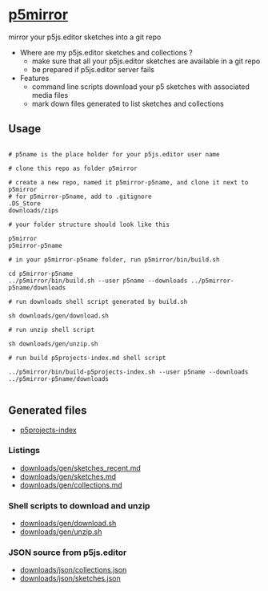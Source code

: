 # [p5mirror](https://github.com/molab-itp/p5mirror)

mirror your p5js.editor sketches into a git repo

- Where are my p5js.editor sketches and collections ?
  - make sure that all your p5js.editor sketches are available in a git repo
  - be prepared if p5js.editor server fails
- Features
  - command line scripts download your p5 sketches with associated media files
  - mark down files generated to list sketches and collections

## Usage

```

# p5name is the place holder for your p5js.editor user name

# clone this repo as folder p5mirror

# create a new repo, named it p5mirror-p5name, and clone it next to p5mirror
# for p5mirror-p5name, add to .gitignore
.DS_Store
downloads/zips

# your folder structure should look like this

p5mirror
p5mirror-p5name

# in your p5mirror-p5name folder, run p5mirror/bin/build.sh

cd p5mirror-p5name
../p5mirror/bin/build.sh --user p5name --downloads ../p5mirror-p5name/downloads

# run downloads shell script generated by build.sh

sh downloads/gen/download.sh

# run unzip shell script

sh downloads/gen/unzip.sh

# run build p5projects-index.md shell script

../p5mirror/bin/build-p5projects-index.sh --user p5name --downloads ../p5mirror-p5name/downloads


```

## Generated files

- [p5projects-index](./p5projects-index.md)

### Listings

- [downloads/gen/sketches_recent.md](./downloads/gen/sketches_recent.md)
- [downloads/gen/sketches.md](./downloads/gen/sketches.md)
- [downloads/gen/collections.md](./downloads/gen/collections.md)

### Shell scripts to download and unzip

- [downloads/gen/download.sh](./downloads/gen/download.sh)
- [downloads/gen/unzip.sh](./downloads/gen/unzip.sh)

### JSON source from p5js.editor

- [downloads/json/collections.json](./downloads/json/collections.json)
- [downloads/json/sketches.json](./downloads/json/sketches.json)
